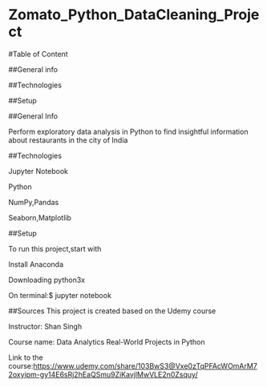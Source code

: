 # Zomato_Python_DataCleaning_Project

#Table of Content

##General info

##Technologies

##Setup


##General Info

Perform exploratory data analysis in Python to find insightful information about restaurants in the city of India

##Technologies

Jupyter Notebook

Python 

NumPy,Pandas

Seaborn,Matplotlib

##Setup

To run this project,start with

Install Anaconda

Downloading python3x

On terminal:$ jupyter notebook

##Sources
This project is created based on the Udemy course

Instructor: Shan Singh

Course name: Data Analytics Real-World Projects in Python

Link to the course:https://www.udemy.com/share/103BwS3@Vxe0zTqPFAcWOmArM72oxyipm-gy14E6sRj2hEaQSmu9ZiKavjlMwVLE2n0Zsquy/
